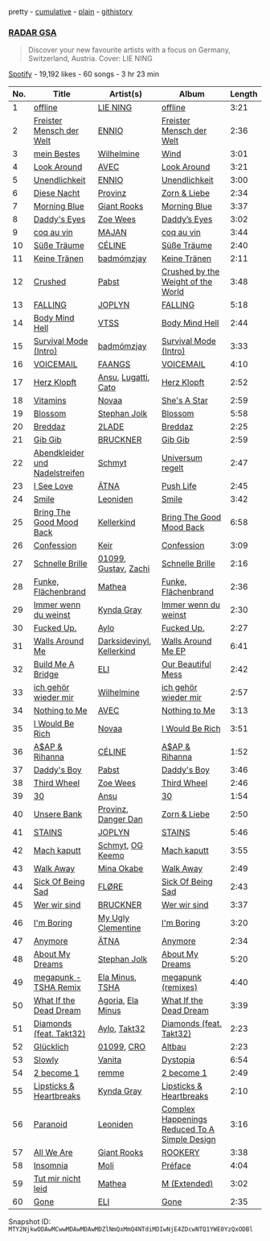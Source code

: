 pretty - [cumulative](/playlists/cumulative/37i9dQZF1DX3Vl51vsat7a.md) - [plain](/playlists/plain/37i9dQZF1DX3Vl51vsat7a) - [githistory](https://github.githistory.xyz/mackorone/spotify-playlist-archive/blob/main/playlists/plain/37i9dQZF1DX3Vl51vsat7a)

### [RADAR GSA](https://open.spotify.com/playlist/37i9dQZF1DX3Vl51vsat7a)

> Discover your new favourite artists with a focus on Germany, Switzerland, Austria\. Cover: LIE NING

[Spotify](https://open.spotify.com/user/spotify) - 19,192 likes - 60 songs - 3 hr 23 min

| No. | Title | Artist(s) | Album | Length |
|---|---|---|---|---|
| 1 | [offline](https://open.spotify.com/track/4XaHwwjBXQ4yBKpR6P81jw) | [LIE NING](https://open.spotify.com/artist/1X6lOLyGCw9kfdChwHIbVs) | [offline](https://open.spotify.com/album/5BJ5BHSUdfIs4dFzu15iKX) | 3:21 |
| 2 | [Freister Mensch der Welt](https://open.spotify.com/track/7Hy3sA9m1lVVc3UFTEmqTw) | [ENNIO](https://open.spotify.com/artist/6ztKrKekC3nb3nCBoy9HUt) | [Freister Mensch der Welt](https://open.spotify.com/album/4xeRBQoGqJVSwJcVjaXMqX) | 2:36 |
| 3 | [mein Bestes](https://open.spotify.com/track/1jZRoK2NYNfJ714ZCUejZQ) | [Wilhelmine](https://open.spotify.com/artist/4f5pBvQZzdOGpFF0pwtUZG) | [Wind](https://open.spotify.com/album/2y7fLVS5J30B7CxzwDSdDf) | 3:01 |
| 4 | [Look Around](https://open.spotify.com/track/5r1sF6bvYPtDMvb2rwJBn5) | [AVEC](https://open.spotify.com/artist/6N8vbhxZ0CYJHd8WGJ9Snf) | [Look Around](https://open.spotify.com/album/2ppasYNU18BBmkLpaS0Tdn) | 3:21 |
| 5 | [Unendlichkeit](https://open.spotify.com/track/4TaWCdfI6VyR1O8GVuyCf7) | [ENNIO](https://open.spotify.com/artist/6ztKrKekC3nb3nCBoy9HUt) | [Unendlichkeit](https://open.spotify.com/album/6I0qSXltDmckxauHYmJPNv) | 3:00 |
| 6 | [Diese Nacht](https://open.spotify.com/track/6CWr033ZS8JwfKfhuMavWp) | [Provinz](https://open.spotify.com/artist/2f7f3AmL16mmiAmYnxmmfx) | [Zorn & Liebe](https://open.spotify.com/album/6p84H53CGnoPvszkjRWllB) | 2:34 |
| 7 | [Morning Blue](https://open.spotify.com/track/71qr4SoRZ61SKxhH4XhAqP) | [Giant Rooks](https://open.spotify.com/artist/5wD0owYApRtYmjPWavWKvb) | [Morning Blue](https://open.spotify.com/album/2ewGI2tIH2rBS0j5avcEfG) | 3:37 |
| 8 | [Daddy's Eyes](https://open.spotify.com/track/726mGvnRdaFnW6dmlOqTBu) | [Zoe Wees](https://open.spotify.com/artist/03d2mJXSMtuPI0nIvLnhoS) | [Daddy’s Eyes](https://open.spotify.com/album/1b2RyLbUMkbXb62sVIguvY) | 3:02 |
| 9 | [coq au vin](https://open.spotify.com/track/4NERmR0700rwstJpWkFO5b) | [MAJAN](https://open.spotify.com/artist/60pVmLS5zlt31OWk340O3U) | [coq au vin](https://open.spotify.com/album/1GreCrihbUzlxlT6sI6RRM) | 3:44 |
| 10 | [Süße Träume](https://open.spotify.com/track/37FEXZlxz8OYFiB8sdxkdk) | [CÉLINE](https://open.spotify.com/artist/5ZYOlPpI9FZu2uIPkTB0UA) | [Süße Träume](https://open.spotify.com/album/4S620Fwlk0uQXT3ByjyGSf) | 2:40 |
| 11 | [Keine Tränen](https://open.spotify.com/track/03ClGz3IWepPxLcVlGSC5Q) | [badmómzjay](https://open.spotify.com/artist/7oWrEQO1d3klp0Qrfh7a5h) | [Keine Tränen](https://open.spotify.com/album/6omnE7nYZCSFSkbTFTVSqR) | 2:11 |
| 12 | [Crushed](https://open.spotify.com/track/713AJFIsjfdlwC6IvY9FeJ) | [Pabst](https://open.spotify.com/artist/72fLLt8HNxQ2VwCbYFxQCD) | [Crushed by the Weight of the World](https://open.spotify.com/album/1Axcj3Di7G4Qw0iYTJAhC0) | 3:48 |
| 13 | [FALLING](https://open.spotify.com/track/2Me5ovqaW3PKDYPBlXwq8a) | [JOPLYN](https://open.spotify.com/artist/32Jt1AK733JbFR82hEZ0Ih) | [FALLING](https://open.spotify.com/album/0tHRET0OgupLXVJvqM1oG9) | 5:18 |
| 14 | [Body Mind Hell](https://open.spotify.com/track/30JmGKxf1oItI6lOLNNSeq) | [VTSS](https://open.spotify.com/artist/0zo109NM3S7CqHpvlXwqEN) | [Body Mind Hell](https://open.spotify.com/album/18IjZBVEOQrzENrx7012bd) | 2:44 |
| 15 | [Survival Mode \(Intro\)](https://open.spotify.com/track/6xfjR5HmYHnabfSKvjoh0M) | [badmómzjay](https://open.spotify.com/artist/7oWrEQO1d3klp0Qrfh7a5h) | [Survival Mode \(Intro\)](https://open.spotify.com/album/7D9np0pd16reMo5ajg1WE0) | 3:33 |
| 16 | [VOICEMAIL](https://open.spotify.com/track/25gIGyYd4Q9kHJ7Fvsa9RP) | [FAANGS](https://open.spotify.com/artist/2UlXIWBLOjskz5esa7ec2j) | [VOICEMAIL](https://open.spotify.com/album/0wg7TKWgd0ZdhSif29VuKu) | 4:10 |
| 17 | [Herz Klopft](https://open.spotify.com/track/3S52C6WTpp5kqKvEInZXOu) | [Ansu](https://open.spotify.com/artist/62TYO8MQIPGNVne59x3AqS), [Lugatti](https://open.spotify.com/artist/4P5ooDKThRs2cx6MZ7cpFg), [Cato](https://open.spotify.com/artist/5Qa6L42X3G6sXrWvYvxGOc) | [Herz Klopft](https://open.spotify.com/album/0PpvnPnQgnObHVKSUsnGrO) | 2:52 |
| 18 | [Vitamins](https://open.spotify.com/track/5aLY8E1e60iaI4gVCCD7OK) | [Novaa](https://open.spotify.com/artist/3PMqVecYp6tFBk7d7SDlPm) | [She's A Star](https://open.spotify.com/album/3YDJfL56ce6fcxL4tWxvg6) | 2:59 |
| 19 | [Blossom](https://open.spotify.com/track/6VztmbKdEMOv2AtFGqHtXe) | [Stephan Jolk](https://open.spotify.com/artist/7w0ddx9rFndvpiqO1VOxJM) | [Blossom](https://open.spotify.com/album/5nOEZixldUUDw7v75j4PiE) | 5:58 |
| 20 | [Breddaz](https://open.spotify.com/track/3eFK7YcmFd90Q0gozVo6q1) | [2LADE](https://open.spotify.com/artist/2N5EUidcVv9pnicQFDeK5W) | [Breddaz](https://open.spotify.com/album/7rD5yTGXPn8LthwKhgKRG3) | 2:25 |
| 21 | [Gib Gib](https://open.spotify.com/track/1RUZl4jYcStuNxkwib8wBk) | [BRUCKNER](https://open.spotify.com/artist/0OKQx5tW0vxtKwYVblZTkq) | [Gib Gib](https://open.spotify.com/album/557EOriY4Y0nOixN726p9C) | 2:59 |
| 22 | [Abendkleider und Nadelstreifen](https://open.spotify.com/track/5xMX2H3NpXB0Kv1nRTSB8O) | [Schmyt](https://open.spotify.com/artist/2DysK49GjODUdRupTMZrfb) | [Universum regelt](https://open.spotify.com/album/7fZRhnOouYC7iDsIP4XCWh) | 2:47 |
| 23 | [I See Love](https://open.spotify.com/track/0OUKgnOS2Xj64K8x4Unutp) | [ÄTNA](https://open.spotify.com/artist/4ORnI4BzjKFbUply6fRvkX) | [Push Life](https://open.spotify.com/album/5QCQE9y6dsC9TSEW4qJkU4) | 2:45 |
| 24 | [Smile](https://open.spotify.com/track/2pxQTg8ecN1k3CXnEmpa8t) | [Leoniden](https://open.spotify.com/artist/1zwtew8BGPk66RKGQqtPCX) | [Smile](https://open.spotify.com/album/3O04qupq1XsQZI6rmC4OTr) | 3:42 |
| 25 | [Bring The Good Mood Back](https://open.spotify.com/track/69dxNtRNHQknBIrXRgYvvt) | [Kellerkind](https://open.spotify.com/artist/4GYQytEFxnzqH96O6QywsA) | [Bring The Good Mood Back](https://open.spotify.com/album/4oHJfzm4Snx1mvehq0a9RE) | 6:58 |
| 26 | [Confession](https://open.spotify.com/track/3SV6D7J2G3LUxhuybgHJg4) | [Keir](https://open.spotify.com/artist/2YOYjcNXjBJSW1STwwhE74) | [Confession](https://open.spotify.com/album/6xg0GJEU0lf60zcSdsjCel) | 3:09 |
| 27 | [Schnelle Brille](https://open.spotify.com/track/5Ig9ZFTfH6PIjjZxtY3iUw) | [01099](https://open.spotify.com/artist/3Z3aTg9PwJ37e8xeO0aUC9), [Gustav](https://open.spotify.com/artist/2WmxTCUVOyGsqn4GA7VxuC), [Zachi](https://open.spotify.com/artist/5RgzUZORebl59TcvCRZsD2) | [Schnelle Brille](https://open.spotify.com/album/28ObxChs89xBac4j15Dt0e) | 2:16 |
| 28 | [Funke, Flächenbrand](https://open.spotify.com/track/5MumaN3URY1XqIWkRdVxjz) | [Mathea](https://open.spotify.com/artist/3r5Kc95Oz8lDc8BL9ChO7n) | [Funke, Flächenbrand](https://open.spotify.com/album/6OTvVeDS7GlTqKf2qVU86o) | 2:36 |
| 29 | [Immer wenn du weinst](https://open.spotify.com/track/6GYGIEVQHFbYV5AvkJD8Mp) | [Kynda Gray](https://open.spotify.com/artist/3LPEGy5eAGPgKYJVrkRuSX) | [Immer wenn du weinst](https://open.spotify.com/album/0ksQY1tGoSYQMweAYgmOpB) | 2:30 |
| 30 | [Fucked Up.](https://open.spotify.com/track/1nIUFAIo5U4Yc1KsnnnPz0) | [Aylo](https://open.spotify.com/artist/5ggr9FUq9cjogKBxQmI2ZO) | [Fucked Up.](https://open.spotify.com/album/3369iQfBJZcTS1ZrMa3Jbx) | 2:27 |
| 31 | [Walls Around Me](https://open.spotify.com/track/3kymiOCRjfkuueb0HD2nNX) | [Darksidevinyl](https://open.spotify.com/artist/7JgdmzLGGrt808y5C1STh0), [Kellerkind](https://open.spotify.com/artist/4GYQytEFxnzqH96O6QywsA) | [Walls Around Me EP](https://open.spotify.com/album/0MkBm4v1xnbLiD0sh6lAJn) | 6:41 |
| 32 | [Build Me A Bridge](https://open.spotify.com/track/07aDoPEceysLO98w5Jy5IK) | [ELI](https://open.spotify.com/artist/63gbXCha1jpkrJJ9K5gGpR) | [Our Beautiful Mess](https://open.spotify.com/album/0ZkXgfTXWi2UsQGmKqCHQ3) | 2:42 |
| 33 | [ich gehör wieder mir](https://open.spotify.com/track/4PpGmzid7fvGFayn8icZRF) | [Wilhelmine](https://open.spotify.com/artist/4f5pBvQZzdOGpFF0pwtUZG) | [ich gehör wieder mir](https://open.spotify.com/album/6Et0Q8bXMXOSChFgXgvvv8) | 2:57 |
| 34 | [Nothing to Me](https://open.spotify.com/track/2pVZpUlgPZSSfTP9nFs6kn) | [AVEC](https://open.spotify.com/artist/6N8vbhxZ0CYJHd8WGJ9Snf) | [Nothing to Me](https://open.spotify.com/album/7fiGgJfGWFRGHmNil6Wg7x) | 3:13 |
| 35 | [I Would Be Rich](https://open.spotify.com/track/0voEoD86osCqSZm6YnX41Q) | [Novaa](https://open.spotify.com/artist/3PMqVecYp6tFBk7d7SDlPm) | [I Would Be Rich](https://open.spotify.com/album/1hgaD8ZBdht7nSTHZ1RKdt) | 3:51 |
| 36 | [A$AP & Rihanna](https://open.spotify.com/track/1wT0IaBnco8m5XIViG7HfE) | [CÉLINE](https://open.spotify.com/artist/5ZYOlPpI9FZu2uIPkTB0UA) | [A$AP & Rihanna](https://open.spotify.com/album/7mwRWlmAOQEWnEOgV3NEt2) | 1:52 |
| 37 | [Daddy's Boy](https://open.spotify.com/track/5xujNX1JdMNpN1Wcgd92vb) | [Pabst](https://open.spotify.com/artist/72fLLt8HNxQ2VwCbYFxQCD) | [Daddy's Boy](https://open.spotify.com/album/3RbnFr6QtEazEHuAB2HwDM) | 3:46 |
| 38 | [Third Wheel](https://open.spotify.com/track/1RF6WXFDCKPnk5HrtzF7Cn) | [Zoe Wees](https://open.spotify.com/artist/03d2mJXSMtuPI0nIvLnhoS) | [Third Wheel](https://open.spotify.com/album/2G1VWNuQSHST4RhIduQDZA) | 2:46 |
| 39 | [30](https://open.spotify.com/track/7yj210hrb5Itkz9XWRUazN) | [Ansu](https://open.spotify.com/artist/62TYO8MQIPGNVne59x3AqS) | [30](https://open.spotify.com/album/3JMWBrrc0S74EAddYj0ial) | 1:54 |
| 40 | [Unsere Bank](https://open.spotify.com/track/5IDcDES093PGqsDwfyf23F) | [Provinz](https://open.spotify.com/artist/2f7f3AmL16mmiAmYnxmmfx), [Danger Dan](https://open.spotify.com/artist/2jXb8AWz82Sn3RRGOaia7a) | [Zorn & Liebe](https://open.spotify.com/album/6p84H53CGnoPvszkjRWllB) | 2:50 |
| 41 | [STAINS](https://open.spotify.com/track/4PpDml43LDgWgpWlIxYYkT) | [JOPLYN](https://open.spotify.com/artist/32Jt1AK733JbFR82hEZ0Ih) | [STAINS](https://open.spotify.com/album/77QgUYaKPNBK58mobKp7g7) | 5:46 |
| 42 | [Mach kaputt](https://open.spotify.com/track/5BYHix1INNkgiIjcnlewIh) | [Schmyt](https://open.spotify.com/artist/2DysK49GjODUdRupTMZrfb), [OG Keemo](https://open.spotify.com/artist/4gJT0OnBISFA5CPMNYBGIE) | [Mach kaputt](https://open.spotify.com/album/1YxQJI2BWCPeA48pKEyAW4) | 3:55 |
| 43 | [Walk Away](https://open.spotify.com/track/3XQDYyBoAeP7Agcx4YCwHS) | [Mina Okabe](https://open.spotify.com/artist/5BS8KSKJPeLeXfABQx0bXl) | [Walk Away](https://open.spotify.com/album/2C6u68wrYE0McXsrMRPogc) | 2:49 |
| 44 | [Sick Of Being Sad](https://open.spotify.com/track/584NxuMTvdTausXZ9oT85R) | [FLØRE](https://open.spotify.com/artist/5aUy7Z5Q1m6f9fNp8or3sD) | [Sick Of Being Sad](https://open.spotify.com/album/4FD9TVJXqsT3OuCR1jZjXP) | 2:43 |
| 45 | [Wer wir sind](https://open.spotify.com/track/4SEImIUylCy9YVNwREfXkL) | [BRUCKNER](https://open.spotify.com/artist/0OKQx5tW0vxtKwYVblZTkq) | [Wer wir sind](https://open.spotify.com/album/3zUerUY6tHRhKCvMnJR87K) | 3:37 |
| 46 | [I'm Boring](https://open.spotify.com/track/40Xc96R5OS3s0zacs6wPte) | [My Ugly Clementine](https://open.spotify.com/artist/5PLynKfQumQiB3ihXcG28Y) | [I'm Boring](https://open.spotify.com/album/2UPFVcOuNlf2Yl3C6LDxpO) | 3:20 |
| 47 | [Anymore](https://open.spotify.com/track/41k9LvMt9xspB5nueIUsfU) | [ÄTNA](https://open.spotify.com/artist/4ORnI4BzjKFbUply6fRvkX) | [Anymore](https://open.spotify.com/album/1gN8dVk0oKtQoHdk1oxKrL) | 2:34 |
| 48 | [About My Dreams](https://open.spotify.com/track/0esqnRo6slUc3hjqppnVAn) | [Stephan Jolk](https://open.spotify.com/artist/7w0ddx9rFndvpiqO1VOxJM) | [About My Dreams](https://open.spotify.com/album/5IQWTaU7T5EQk6zzQZZfod) | 5:20 |
| 49 | [megapunk \- TSHA Remix](https://open.spotify.com/track/1d87n4WnUawIAyqAEGn6ps) | [Ela Minus](https://open.spotify.com/artist/4rdJkXHNrMgowlwUdQAg8T), [TSHA](https://open.spotify.com/artist/2kLa7JZu4Ijdz1Gle2khZh) | [megapunk \(remixes\)](https://open.spotify.com/album/5bDFznntVIsvDmvjnzjaEs) | 4:40 |
| 50 | [What If the Dead Dream](https://open.spotify.com/track/748LdQj3Lhiynqf3XdTqlr) | [Agoria](https://open.spotify.com/artist/4lu50np3LdTkRL09T7x8UP), [Ela Minus](https://open.spotify.com/artist/4rdJkXHNrMgowlwUdQAg8T) | [What If the Dead Dream](https://open.spotify.com/album/4DNxWrwCw1MeHxgDLNezGT) | 3:39 |
| 51 | [Diamonds \(feat\. Takt32\)](https://open.spotify.com/track/7w6HmxoHbohJ9S9lScjH1m) | [Aylo](https://open.spotify.com/artist/5ggr9FUq9cjogKBxQmI2ZO), [Takt32](https://open.spotify.com/artist/1G7TGDJ01So6i6XNirnVS7) | [Diamonds \(feat\. Takt32\)](https://open.spotify.com/album/5WAnIlIOyTf5VJwMqB8DxF) | 2:23 |
| 52 | [Glücklich](https://open.spotify.com/track/0PoorhuDSZ7hgvFT7C6fgf) | [01099](https://open.spotify.com/artist/3Z3aTg9PwJ37e8xeO0aUC9), [CRO](https://open.spotify.com/artist/3utZ2yeQk0Z3BCOBWP7Vlu) | [Altbau](https://open.spotify.com/album/2auKjXyzl5jD6heDu160dA) | 2:23 |
| 53 | [Slowly](https://open.spotify.com/track/4xnSrvZ9MVhPXYhqDGQyCU) | [Vanita](https://open.spotify.com/artist/03wBbT5tqttIBpmUrNa9ur) | [Dystopia](https://open.spotify.com/album/3Wzi6aTBNAU3lLnaKAfa6B) | 6:54 |
| 54 | [2 become 1](https://open.spotify.com/track/2kmaG6LSoJGUrLf9MAAX8P) | [remme](https://open.spotify.com/artist/2yqHVMUJy2Wxl7HVsp4Se5) | [2 become 1](https://open.spotify.com/album/6NQjPTgNuXOnxTXpSz6OD4) | 2:49 |
| 55 | [Lipsticks & Heartbreaks](https://open.spotify.com/track/5WX5hHwiJnFx9IIcCKxWWP) | [Kynda Gray](https://open.spotify.com/artist/3LPEGy5eAGPgKYJVrkRuSX) | [Lipsticks & Heartbreaks](https://open.spotify.com/album/5mkpbYUEBkj9tRJ3aKGUdc) | 2:10 |
| 56 | [Paranoid](https://open.spotify.com/track/0HMqKvy71TIbFMZP573ggQ) | [Leoniden](https://open.spotify.com/artist/1zwtew8BGPk66RKGQqtPCX) | [Complex Happenings Reduced To A Simple Design](https://open.spotify.com/album/759AQPUMn36dDf7cRSwsmF) | 3:16 |
| 57 | [All We Are](https://open.spotify.com/track/0RuQVn5JcxuDBSNxo1sxau) | [Giant Rooks](https://open.spotify.com/artist/5wD0owYApRtYmjPWavWKvb) | [ROOKERY](https://open.spotify.com/album/28WPMClVfDtMHaNrrjbPcX) | 3:38 |
| 58 | [Insomnia](https://open.spotify.com/track/0EN4byNEi2vJ0VKyn9pXRS) | [Moli](https://open.spotify.com/artist/1UytzAp8ZnC60ZAMBROqW6) | [Préface](https://open.spotify.com/album/3rl3hmwkjUzD3S6CRnubvv) | 4:04 |
| 59 | [Tut mir nicht leid](https://open.spotify.com/track/3Z0vdZfMKPRgPrVlpj18oQ) | [Mathea](https://open.spotify.com/artist/3r5Kc95Oz8lDc8BL9ChO7n) | [M \(Extended\)](https://open.spotify.com/album/1AnZRh08V385fqDx1qw979) | 3:02 |
| 60 | [Gone](https://open.spotify.com/track/2mD8ODdKo0y165EtmfAHqN) | [ELI](https://open.spotify.com/artist/63gbXCha1jpkrJJ9K5gGpR) | [Gone](https://open.spotify.com/album/651CcYUL1asuZzRClUinai) | 2:35 |

Snapshot ID: `MTY2NjkwODAwMCwwMDAwMDAwMDZlNmQxMmQ4NTdiMDIwNjE4ZDcwNTQ1YWE0YzQxODBl`
